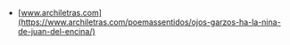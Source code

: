 * [www.archiletras.com](https://www.archiletras.com/poemassentidos/ojos-garzos-ha-la-nina-de-juan-del-encina/)
